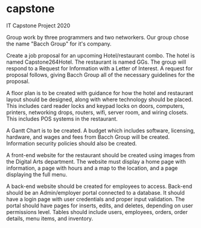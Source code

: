# capstone
IT Capstone Project 2020

Group work by three programmers and two networkers. Our group chose the name "Bacch Group" for it's company.

Create a job proposal for an upcoming Hotel/restaurant combo. The hotel is named Capstone264Hotel. The restaurant is named GGs.
The group will respond to a Request for Information with a Letter of Interest. A request for proposal follows, giving Bacch Group
all of the necessary guidelines for the proposal.

A floor plan is to be created with guidance for how the hotel and restaurant layout should be designed, along with where technology should
be placed. This includes card reader locks and keypad locks on doors, computers, printers, networking drops, routers, wifi, server room,
and wiring closets. This includes POS systems in the restaurant. 

A Gantt Chart is to be created.
A budget which includes software, licensing, hardware, and wages and fees from Bacch Group will be created.
Information security policies should also be created. 

A front-end website for the restaurant should be created using images from the Digital Arts department.
The website must display a home page with information, a page with hours and a map to the location, and a page displaying the full menu.

A back-end website should be created for employees to access.
Back-end should be an Admin/employer portal connected to a database.
It should have a login page with user credentials and proper input validation.
The portal should have pages for inserts, edits, and deletes, depending on user permissions level.
Tables should include users, employees, orders, order details, menu items, and inventory.


